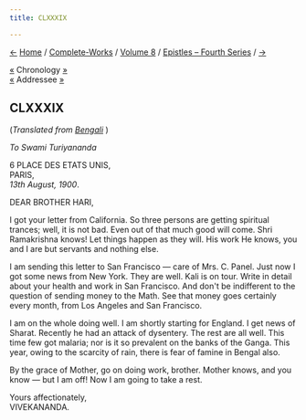 ```yaml
---
title: CLXXXIX

---
```

<div>

[←](188_dear.htm) [Home](../../../index.htm) /
[Complete-Works](../../complete_works.htm) / [Volume
8](../volume_8_contents.htm) / [Epistles – Fourth
Series](epistles_fourth_series_contents.htm) / [→](190_john_fox.htm)

  

[«](187_turiyananda.htm) Chronology [»](190_john_fox.htm)  
[«](../../volume_9/letters_fifth_series/180_mrs_leggett.htm) Addressee
[»](191_brother_hari.htm)

## CLXXXIX

(*Translated from [Bengali](b8502e8189.pdf)* )

*To Swami Turiyananda*

6 PLACE DES ETATS UNIS,  
PARIS,  
*13th August, 1900*.

DEAR BROTHER HARI,

I got your letter from California. So three persons are getting
spiritual trances; well, it is not bad. Even out of that much good will
come. Shri Ramakrishna knows! Let things happen as they will. His work
He knows, you and I are but servants and nothing else.

I am sending this letter to San Francisco — care of Mrs. C. Panel. Just
now I got some news from New York. They are well. Kali is on tour. Write
in detail about your health and work in San Francisco. And don't be
indifferent to the question of sending money to the Math. See that money
goes certainly every month, from Los Angeles and San Francisco.

I am on the whole doing well. I am shortly starting for England. I get
news of Sharat. Recently he had an attack of dysentery. The rest are all
well. This time few got malaria; nor is it so prevalent on the banks of
the Ganga. This year, owing to the scarcity of rain, there is fear of
famine in Bengal also.

By the grace of Mother, go on doing work, brother. Mother knows, and you
know — but I am off! Now I am going to take a rest.

Yours affectionately,  
VIVEKANANDA.

</div>

